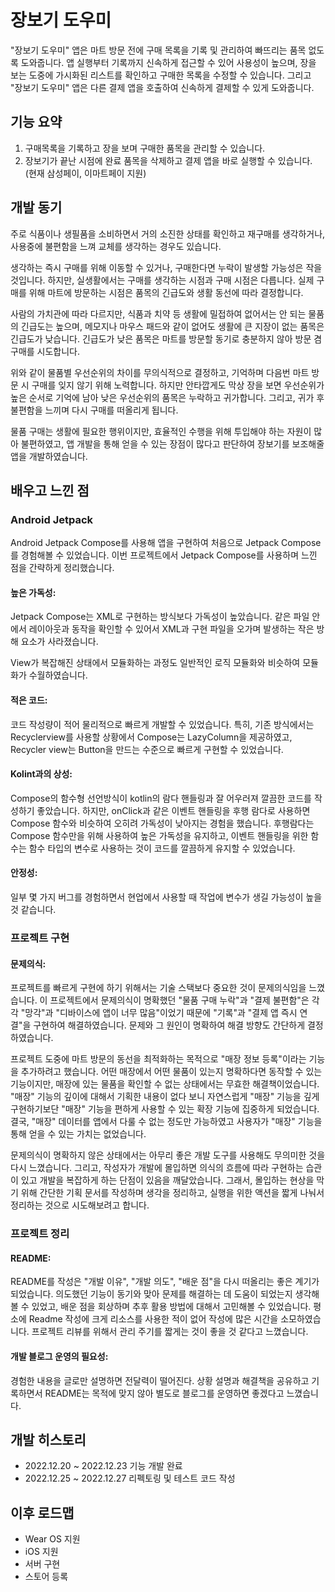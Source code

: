 # **장보기 도우미**
"장보기 도우미" 앱은 마트 방문 전에 구매 목록을 기록 및 관리하여 빠뜨리는 품목 없도록 도와줍니다.
앱 실행부터 기록까지 신속하게 접근할 수 있어 사용성이 높으며,  장을 보는 도중에 가시화된 리스트를 확인하고 구매한 목록을 수정할 수 있습니다.
그리고 "장보기 도우미" 앱은 다른 결제 앱을 호출하여 신속하게 결제할 수 있게 도와줍니다. 

## **기능 요약**
1. 구매목록을 기록하고 장을 보며 구매한 품목을 관리할 수 있습니다.
2. 장보기가 끝난 시점에 완료 품목을 삭제하고 결제 앱을 바로 실행할 수 있습니다.
(현재 삼성페이, 이마트페이 지원)

## **개발 동기**
주로 식품이나 생필품을 소비하면서 거의 소진한 상태를 확인하고 재구매를 생각하거나, 사용중에 불편함을 느껴 교체를 생각하는 경우도 있습니다.

생각하는 즉시 구매를 위해 이동할 수 있거나, 구매한다면 누락이 발생할 가능성은 작을 것입니다.
하지만, 실생활에서는 구매를 생각하는 시점과 구매 시점은 다릅니다. 실제 구매를 위해 마트에 방문하는 시점은 품목의 긴급도와 생활 동선에 따라 결정합니다. 

사람의 가치관에 따라 다르지만, 식품과 치약 등 생활에 밀접하여 없어서는 안 되는 물품의 긴급도는 높으며, 메모지나 마우스 패드와 같이 없어도 생활에 큰 지장이 없는 품목은 긴급도가 낮습니다.
긴급도가 낮은 품목은 마트를 방문할 동기로 충분하지 않아 방문 겸 구매를 시도합니다. 

위와 같이 물품별 우선순위의 차이를 무의식적으로 결정하고, 기억하며 다음번 마트 방문 시 구매를 잊지 않기 위해 노력합니다.
하지만 안타깝게도 막상 장을 보면 우선순위가 높은 순서로 기억에 남아 낮은 우선순위의 품목은 누락하고 귀가합니다.
그리고, 귀가 후 불편함을 느끼며 다시 구매를 떠올리게 됩니다.

물품 구매는 생활에 필요한 행위이지만, 효율적인 수행을 위해 투입해야 하는 자원이 많아 불편하였고,
앱 개발을 통해 얻을 수 있는 장점이 많다고 판단하여 장보기를 보조해줄 앱을 개발하였습니다. 

## **배우고 느낀 점**
### **Android Jetpack**
Android Jetpack Compose를 사용해 앱을 구현하여 처음으로 Jetpack Compose를 경험해볼 수 있었습니다. 이번 프로젝트에서 Jetpack Compose를 사용하며 느낀 점을 간략하게 정리했습니다.

#### 높은 가독성:  
Jetpack Compose는 XML로 구현하는 방식보다 가독성이 높았습니다. 같은 파일 안에서 레이아웃과 동작을 확인할 수 있어서 XML과 구현 파일을 오가며 발생하는 작은 방해 요소가 사라졌습니다. 

View가 복잡해진 상태에서 모듈화하는 과정도 일반적인 로직 모듈화와 비슷하여 모듈화가 수월하였습니다.

#### 적은 코드:  
코드 작성량이 적어 물리적으로 빠르게 개발할 수 있었습니다. 특히, 기존 방식에서는 Recyclerview를 사용할 상황에서 Compose는 LazyColumn을 제공하였고, Recycler view는 Button을 만드는 수준으로 빠르게 구현할 수 있었습니다. 
  
#### Kolint과의 상성:  
Compose의 함수형 선언방식이 kotlin의 람다 핸들링과 잘 어우러져 깔끔한 코드를 작성하기 좋았습니다. 하지만, onClick과 같은 이벤트 핸들링을 후행 람다로 사용하면 Compose 함수와 비슷하여 오히려 가독성이 낮아지는 경험을 했습니다. 후행람다는 Compose 함수만을 위해 사용하여 높은 가독성을 유지하고, 이벤트 핸들링을 위한 함수는 함수 타입의 변수로 사용하는 것이 코드를 깔끔하게 유지할 수 있었습니다. 

#### 안정성:  
일부 몇 가지 버그를 경험하면서 현업에서 사용할 때 작업에 변수가 생길 가능성이 높을 것 같습니다. 

### **프로젝트 구현**
#### 문제의식:
프로젝트를 빠르게 구현에 하기 위해서는 기술 스택보다 중요한 것이 문제의식임을 느꼈습니다. 이 프로젝트에서 문제의식이 명확했던 "물품 구매 누락"과 "결제 불편함"은 각각 "망각"과 "디바이스에 앱이 너무 많음"이었기 때문에 "기록"과 "결제 앱 즉시 연결"을 구현하여 해결하였습니다. 문제와 그 원인이 명확하여 해결 방향도 간단하게 결정하였습니다.

프로젝트 도중에 마트 방문의 동선을 최적화하는 목적으로 "매장 정보 등록"이라는 기능을 추가하려고 했습니다. 어떤 매장에서 어떤 물품이 있는지 명확하다면 동작할 수 있는 기능이지만, 매장에 있는 물품을 확인할 수 없는 상태에서는 무효한 해결책이었습니다. "매장" 기능의 깊이에 대해서 기획한 내용이 없다 보니 자연스럽게 "매장" 기능을 깊게 구현하기보단 "매장" 기능을 편하게 사용할 수 있는 확장 기능에 집중하게 되었습니다. 결국, "매장" 데이터를 앱에서 다룰 수 없는 정도만 가능하였고 사용자가 "매장" 기능을 통해 얻을 수 있는 가치는 없었습니다.

문제의식이 명확하지 않은 상태에서는 아무리 좋은 개발 도구를 사용해도 무의미한 것을 다시 느꼈습니다. 그리고, 작성자가 개발에 몰입하면 의식의 흐름에 따라 구현하는 습관이 있고 개발을 복잡하게 하는 단점이 있음을 깨달았습니다. 그래서, 몰입하는 현상을 막기 위해 간단한 기획 문서를 작성하며 생각을 정리하고, 실행을 위한 액션을 짧게 나눠서 정리하는 것으로 시도해보려고 합니다.

### **프로젝트 정리**
#### README:  
README를 작성은 "개발 이유", "개발 의도", "배운 점"을 다시 떠올리는 좋은 계기가 되었습니다. 의도했던 기능이 동기와 맞아 문제를 해결하는 데 도움이 되었는지 생각해볼 수 있었고, 배운 점을 회상하며 추후 활용 방법에 대해서 고민해볼 수 있었습니다. 평소에 Readme 작성에 크게 리소스를 사용한 적이 없어 작성에 많은 시간을 소모하였습니다. 프로젝트 리뷰를 위해서 관리 주기를 짧게는 것이 좋을 것 같다고 느꼈습니다.
#### 개발 블로그 운영의 필요성: 
경험한 내용을 글로만 설명하면 전달력이 떨어진다. 상황 설명과 해결책을 공유하고 기록하면서 README는 목적에 맞지 않아 별도로 블로그를 운영하면 좋겠다고 느꼈습니다.

## **개발 히스토리**
- 2022.12.20 ~ 2022.12.23 기능 개발 완료
- 2022.12.25 ~ 2022.12.27 리펙토링 및 테스트 코드 작성

## **이후 로드맵**
- Wear OS 지원
- iOS 지원
- 서버 구현
- 스토어 등록
